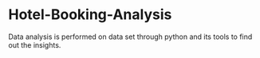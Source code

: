 # Hotel-Booking-Analysis
Data analysis is performed on data set through python and its tools to find out the insights.
